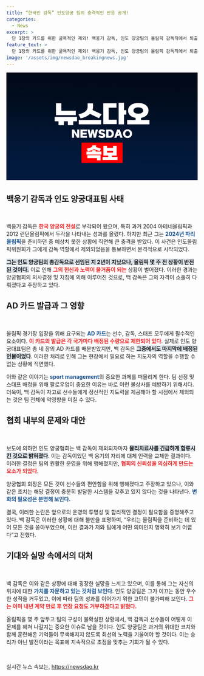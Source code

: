 ```yaml
---
title: “한국인 감독” 인도양궁 팀의 충격적인 반응 공개!
categories:
  - News
excerpt: >
  단 1장의 카드를 위한 굴욕적인 제외! 백웅기 감독, 인도 양궁팀의 올림픽 감독직에서 퇴출된 비극적인 순간. 그의 울분과 인도의 올림픽 준비상황, 궁금하다면 클릭하세요!
feature_text: >
  단 1장의 카드를 위한 굴욕적인 제외! 백웅기 감독, 인도 양궁팀의 올림픽 감독직에서 퇴출된 비극적인 순간. 그의 울분과 인도의 올림픽 준비상황, 궁금하다면 클릭하세요!
image: '/assets/img/newsdao_breakingnews.jpg'
---
```


<p><img src="/assets/img/newsdao_breakingnews.jpg" alt="cryptoinkorea 속보" /></p>

<h2 data-ke-size="size26">백웅기 감독과 인도 양궁대표팀 사태</h2>

<p data-ke-size="size16">&nbsp;</p>

<p>백웅기 감독은 <b><span style="color: #ee2323;">한국 양궁의 전설</span></b>로 부각되어 왔으며, 특히 과거 2004 아테네올림픽과 2012 런던올림픽에서 두각을 나타내는 성과를 올렸다. 하지만 최근 그는 <b><span style="color: #1a5490;">2024년 파리올림픽</span></b>을 준비하던 중 예상치 못한 상황에 직면해 큰 충격을 받았다. 이 사건은 인도올림픽위원회가 그에게 감독 역할에서 제외되었음을 통보하면서 본격적으로 시작되었다. </p>

<p><b><span style="background-color: #21538527;">그는 인도 양궁팀의 총감독으로 선임된 지 2년이 지났으나, 올림픽 몇 주 전 상황이 반전된 것이다.</span></b> 이로 인해 <b><span style="color: #ee2323;">그의 헌신과 노력이 물거품이 되는</span></b> 상황이 벌어졌다. 이러한 경과는 양궁협회의 의사결정 및 지침에 의해 이루어진 것으로, 백 감독은 그의 자격이 소홀히 다뤄졌다고 주장하고 있다.</p>

<h2 data-ke-size="size26">AD 카드 발급과 그 영향</h2>

<p data-ke-size="size16">&nbsp;</p>

<p>올림픽 경기장 입장을 위해 요구되는 <b><span style="color: #1a5490;">AD 카드</span></b>는 선수, 감독, 스태프 모두에게 필수적인 요소이다. <b><span style="color: #ee2323;">이 카드의 발급은 각 국가마다 배정된 수량으로 제한되어 있다</span></b>. 실제로 인도 양궁대표팀은 총 네 장의 AD 카드를 배분받았지만, 백 감독은 <b><span style="background-color: #21538527;">그중에서도 마지막에 배정된 인물이었다</span></b>. 이러한 처리로 인해 그는 현장에서 필요로 하는 지도자의 역할을 수행할 수 없는 상황에 직면했다.</p>

<p>이와 같은 이야기는 <b><span style="color: #1a5490;"> sport management</span></b>의 중요한 과제를 떠올리게 한다. 팀 선정 및 스태프 배정을 위해 팔로우업이 중요한 이유는 바로 이런 불상사를 예방하기 위해서다. 더욱이, 백 감독이 자고로 선수들에게 정신적인 지도력을 제공해야 할 시점에서 제외되는 것은 팀 전체에 악영향을 미칠 수 있다.</p>

<h2 data-ke-size="size26">협회 내부의 문제와 대안</h2>

<p data-ke-size="size16">&nbsp;</p>

<p>보도에 의하면 인도 양궁협회는 백 감독이 제외되자마자 <b><span style="background-color: #21538527;">물리치료사를 긴급하게 합류시킨 것으로 밝혀졌다</span></b>. 이는 감독이었던 백 웅기의 자리에 대체 인력을 교체한 결과이다. 이러한 결정은 팀의 원활한 운영을 위해 행해졌지만, <b><span style="color: #ee2323;">협회의 신뢰성을 의심하게 만드는 요소가 되었다</span></b>.</p>

<p>양궁협회 회장은 모든 것이 선수들의 편안함을 위해 행해졌다고 주장하고 있으나, 이와 같은 조치는 해당 결정이 충분히 발달한 시스템을 갖추고 있지 않다는 것을 나타낸다. <b><span style="color: #1a5490;">변화의 필요성은 분명해 보인다.</span></b></p>

<p>결국, 이러한 논란은 앞으로의 운영의 투명성 및 합리적인 결정이 필요함을 증명해주고 있다. 백 감독은 이러한 상황에 대해 불만을 표명하며, “우리는 올림픽을 준비하는 데 있어 모든 것을 쏟아부었으며, 이런 결과가 저와 팀에게 어떤 의미인지 명확히 보기 어렵다”고 전했다.</p>

<h2 data-ke-size="size26">기대와 실망 속에서의 대처</h2>

<p data-ke-size="size16">&nbsp;</p>

<p>백 감독은 이와 같은 상황에 대해 굉장한 실망을 느끼고 있으며, 이를 통해 그는 자신의 위치에 대한 <b><span style="color: #1a5490;">가치를 자문하고 있는 것처럼 보인다</span></b>. 인도 양궁팀은 그가 이끄는 동안 우수한 성적을 거두었고, 이에 따라 팀의 성과를 이어가기 위한 고민이 불가피해 보인다. <b><span style="color: #ee2323;">그는 이미 내년 계약 만료 후 연장 요청도 거부하겠다고 밝혔다.</span></b> </p>

<p>올림픽을 몇 주 앞두고 팀의 구성이 불확실한 상황에서, 백 감독과 선수들이 어떻게 이 문제를 헤쳐 나갈지는 중요한 이슈로 남을 것이다. 인도 양궁팀은 과거의 위대한 코치와 함께 훈련해온 기억들이 무색해지지 않도록 최선의 노력을 기울여야 할 것이다. 이는 승리가 아닌 발전이라는 목표에 지속적으로 초점을 맞추는 기회가 될 수 있다. </p>

<p data-ke-size="size16">&nbsp;</p>
실시간 뉴스 속보는, <a href="https://newsdao.kr" rel="dofollow">https://newsdao.kr</a>



